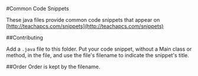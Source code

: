 #Common Code Snippets

These java files provide common code snippets that appear on [http://teachapcs.com/snippets](http://teachapcs.com/snippets)

##Contributing

Add a `.java` file to this folder. Put your code snippet, without a Main class or method, in the file, and use the file's filename to indicate the snippet's title.

##Order
Order is kept by the filename.